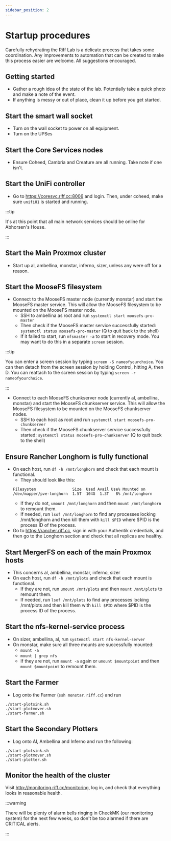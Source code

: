 ```yaml
---
sidebar_position: 2
---
```


# Startup procedures

Carefully rehydrating the Riff Lab is a delicate process that takes some coordination. Any improvements to automation that can be created to make this process easier are welcome. All suggestions encouraged.

## Getting started
* Gather a rough idea of the state of the lab. Potentially take a quick photo and make a note of the event.
* If anything is messy or out of place, clean it up before you get started.

## Start the smart wall socket
* Turn on the wall socket to power on all equipment.
* Turn on the UPSes

## Start the Core Services nodes
* Ensure Coheed, Cambria and Creature are all running. Take note if one isn't.

## Start the UniFi controller
* Go to https://coresvc.riff.cc:8006 and login. Then, under coheed, make sure `unifi01` is started and running.

:::tip

It's at this point that all main network services should be online for Abhorsen's House.

:::

## Start the Main Proxmox cluster
* Start up al, ambellina, monstar, inferno, sizer, unless any were off for a reason.

## Start the MooseFS filesystem
* Connect to the MooseFS master node (currently monstar) and start the MooseFS master service. This will allow the MooseFS filesystem to be mounted on the MooseFS master node.
    * SSH to ambellina as root and run `systemctl start moosefs-pro-master`
    * Then check if the MooseFS master service successfully started:
        `systemctl status moosefs-pro-master` (Q to quit back to the shell)
    * If it failed to start, run `mfsmaster -a` to start in recovery mode. You may want to do this in a separate `screen` session.

:::tip

You can enter a screen session by typing `screen -S nameofyourchoice`. You can then detach from the screen session by holding Control, hitting A, then D. You can reattach to the screen session by typing `screen -r nameofyourchoice`.

:::

* Connect to each MooseFS chunkserver node (currently al, ambellina, monstar) and start the MooseFS chunkserver service. This will allow the MooseFS filesystem to be mounted on the MooseFS chunkserver nodes.
    * SSH to each host as root and run `systemctl start moosefs-pro-chunkserver`
    * Then check if the MooseFS chunkserver service successfully started:
        `systemctl status moosefs-pro-chunkserver` (Q to quit back to the shell)

## Ensure Rancher Longhorn is fully functional
* On each host, run `df -h /mnt/longhorn` and check that each mount is functional.
    * They should look like this:
    ```
    Filesystem                Size  Used Avail Use% Mounted on
    /dev/mapper/pve-longhorn  1.5T  104G  1.3T   8% /mnt/longhorn
    ```
    * If they do not, `umount /mnt/longhorn` and then `mount /mnt/longhorn` to remount them.
    * If needed, run `lsof /mnt/longhorn` to find any processes locking /mnt/longhorn and then kill them with `kill $PID` where $PID is the process ID of the process.
* Go to https://rancher.riff.cc, sign in with your Authentik credentials, and then go to the Longhorn section and check that all replicas are healthy.

## Start MergerFS on each of the main Proxmox hosts
* This concerns al, ambellina, monstar, inferno, sizer
* On each host, run `df -h /mnt/plots` and check that each mount is functional.
    * If they are not, run `umount /mnt/plots` and then `mount /mnt/plots` to remount them.
    * If needed, run `lsof /mnt/plots` to find any processes locking /mnt/plots and then kill them with `kill $PID` where $PID is the process ID of the process.

## Start the nfs-kernel-service process
* On sizer, ambellina, al, run `systemctl start nfs-kernel-server`
* On monstar, make sure all three mounts are successfully mounted:
    * `mount -a`
    * `mount | grep nfs`
    * If they are not, run `mount -a` again or `umount $mountpoint` and then `mount $mountpoint` to remount them.

## Start the Farmer
* Log onto the Farmer (`ssh monstar.riff.cc`) and run
```
./start-plotsink.sh
./start-plotmover.sh
./start-farmer.sh
```

## Start the Secondary Plotters
* Log onto Al, Ambellina and Inferno and run the following:
```
./start-plotsink.sh
./start-plotmover.sh
./start-plotter.sh
```

## Monitor the health of the cluster
Visit http://monitoring.riff.cc/monitoring, log in, and check that everything looks in reasonable health.

:::warning

There will be plenty of alarm bells ringing in CheckMK (our monitoring system) for the next few weeks, so don't be too alarmed if there are CRITICAL alerts.

:::
